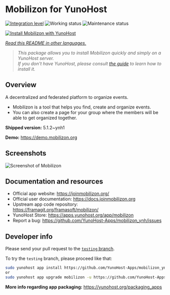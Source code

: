 <!--
N.B.: This README was automatically generated by <https://github.com/YunoHost/apps/tree/master/tools/readme_generator>
It shall NOT be edited by hand.
-->

# Mobilizon for YunoHost

[![Integration level](https://apps.yunohost.org/badge/integration/mobilizon)](https://ci-apps.yunohost.org/ci/apps/mobilizon/)
![Working status](https://apps.yunohost.org/badge/state/mobilizon)
![Maintenance status](https://apps.yunohost.org/badge/maintained/mobilizon)

[![Install Mobilizon with YunoHost](https://install-app.yunohost.org/install-with-yunohost.svg)](https://install-app.yunohost.org/?app=mobilizon)

*[Read this README in other languages.](./ALL_README.md)*

> *This package allows you to install Mobilizon quickly and simply on a YunoHost server.*  
> *If you don't have YunoHost, please consult [the guide](https://yunohost.org/install) to learn how to install it.*

## Overview

A decentralized and federated platform to organize events.

- Mobilizon is a tool that helps you find, create and organize events.
- You can also create a page for your group where the members will be able to get organized together.


**Shipped version:** 5.1.2~ynh1

**Demo:** <https://demo.mobilizon.org>

## Screenshots

![Screenshot of Mobilizon](./doc/screenshots/screenshot1.jpg)

## Documentation and resources

- Official app website: <https://joinmobilizon.org/>
- Official user documentation: <https://docs.joinmobilizon.org>
- Upstream app code repository: <https://framagit.org/framasoft/mobilizon/>
- YunoHost Store: <https://apps.yunohost.org/app/mobilizon>
- Report a bug: <https://github.com/YunoHost-Apps/mobilizon_ynh/issues>

## Developer info

Please send your pull request to the [`testing` branch](https://github.com/YunoHost-Apps/mobilizon_ynh/tree/testing).

To try the `testing` branch, please proceed like that:

```bash
sudo yunohost app install https://github.com/YunoHost-Apps/mobilizon_ynh/tree/testing --debug
or
sudo yunohost app upgrade mobilizon -u https://github.com/YunoHost-Apps/mobilizon_ynh/tree/testing --debug
```

**More info regarding app packaging:** <https://yunohost.org/packaging_apps>
